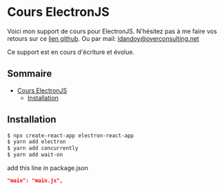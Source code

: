 # Cours ElectronJS

Voici mon support de cours pour ElectronJS. N'hésitez pas à me faire vos retours sur ce [lien github](http://github.com/ldandoy/cours). Ou par mail: [ldandoy@overconsulting.net](mailto:ldandoy@overconsulting.net)

Ce support est en cours d'écriture et évolue.

## Sommaire <!-- omit in toc -->

- [Cours ElectronJS](#cours-electronjs)
  - [Installation](#installation)

## Installation

```bash
$ npx create-react-app electron-react-app
$ yarn add electron
$ yarn add concurrently
$ yarn add wait-on
```

add this line in package.json

```Json
"main": "main.js",
```